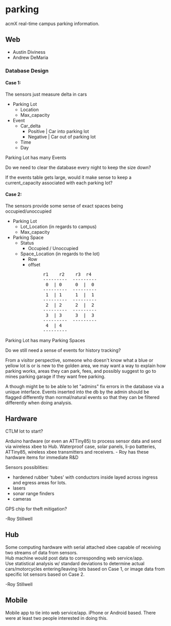 parking
============

acmX real-time campus parking information.

Web
---
  - Austin Diviness
  - Andrew DeMaria

### Database Design 
#### Case 1:
The sensors just measure delta in cars
- Parking Lot
    - Location
    - Max_capacity
- Event
    - Car_delta
        - Positive | Car into parking lot
        - Negative | Car out of parking lot
    - Time
    - Day

Parking Lot has many Events

Do we need to clear the database every night to keep the size down?

If the events table gets large, would it make sense to keep a current_capacity
associated with each parking lot?

#### Case 2:
The sensors provide some sense of exact spaces being occupied/unoccupied
- Parking Lot
    - Lot_Location (in regards to campus)
    - Max_capacity
- Parking Space
    - Status
        - Occupied / Unoccupied
    - Space_Location (in regards to the lot)
        - Row
        - offset
<pre>
              r1    r2    r3  r4
              ---------  ---------
               0  | 0     0  |  0
              ---------  ---------
               1  | 1     1  |  1
              ---------  ---------
               2  | 2     2  |  2
              ---------  ---------
               3  | 3     3  |  3
              ---------  ---------
               4  | 4  
              --------- 
</pre>

Parking Lot has many Parking Spaces

Do we still need a sense of events for history tracking?

From a visitor perspective, someone who doesn't know what a blue or yellow lot
is or is new to the golden area, we may want a way to explain how parking works,
areas they can park, fees, and possibly suggest to go to mines parking garage if
they want free parking.

A though might be to be able to let "admins" fix errors in the database via a
unique interface. Events inserted into the db by the admin should be flagged
differently than normal/natural events so that they can be filtered differently
when doing analysis.

Hardware
---
CTLM lot to start?

Arduino hardware (or even an ATTiny85) to process sensor data and send via wireless xbee to Hub.
Waterproof case, solar panels, li-po batteries, ATTiny85, wireless xbee transmitters and receivers.  - Roy has these hardware items for immediate R&D

Sensors possiblities: 
- hardened rubber 'tubes' with conductors inside layed across ingress and egress areas for lots.
- lasers
- sonar range finders
- cameras

GPS chip for theft mitigation?

-Roy Stillwell


Hub
---
Some computing hardware with serial attached xbee capable of receiving two streams of data from sensors.  
Hub machine would post data to corresponding web service/app.  
Use statistical analysis w/ standard deviations to determine actual cars/motorcycles 
entering/leaving lots based on Case 1, or image data from specific lot sensors based on Case 2.

-Roy Stillwell

Mobile
---
Mobile app to tie into web service/app. iPhone or Android based.  There were at least two people interested in
doing this.


